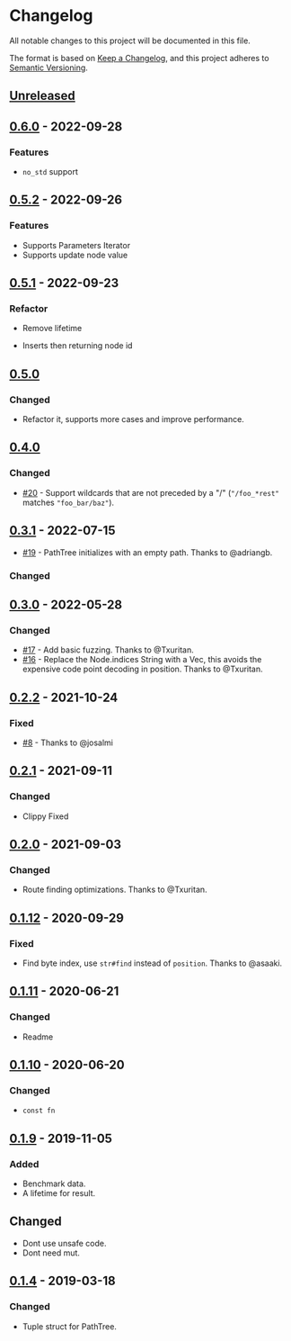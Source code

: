 # Changelog

All notable changes to this project will be documented in this file.

The format is based on [Keep a Changelog](https://keepachangelog.com/en/1.0.0/),
and this project adheres to [Semantic Versioning](https://semver.org/spec/v2.0.0.html).

## [Unreleased]

## [0.6.0] - 2022-09-28

### Features

- `no_std` support

## [0.5.2] - 2022-09-26

### Features

- Supports Parameters Iterator
- Supports update node value

## [0.5.1] - 2022-09-23

### Refactor

- Remove lifetime

- Inserts then returning node id

## [0.5.0]

### Changed

- Refactor it, supports more cases and improve performance.

## [0.4.0]

### Changed

- [#20] - Support wildcards that are not preceded by a "/" (`"/foo_*rest"` matches `"foo_bar/baz"`).


[#20]: https://github.com/viz-rs/path-tree/pull/20

## [0.3.1] - 2022-07-15

- [#19] - PathTree initializes with an empty path. Thanks to @adriangb.

### Changed

[#19]: https://github.com/viz-rs/path-tree/pull/19

## [0.3.0] - 2022-05-28

### Changed

- [#17] - Add basic fuzzing. Thanks to @Txuritan.
- [#16] - Replace the Node.indices String with a Vec<char>, this avoids the expensive code point decoding in position. Thanks to @Txuritan.

[#17]: https://github.com/viz-rs/path-tree/pull/17
[#16]: https://github.com/viz-rs/path-tree/pull/16

## [0.2.2] - 2021-10-24

### Fixed

- [#8] - Thanks to @josalmi

[#8]: https://github.com/viz-rs/path-tree/pull/8

## [0.2.1] - 2021-09-11

### Changed

- Clippy Fixed

## [0.2.0] - 2021-09-03

### Changed

- Route finding optimizations. Thanks to @Txuritan.

## [0.1.12] - 2020-09-29

### Fixed

- Find byte index, use `str#find` instead of `position`. Thanks to @asaaki.

## [0.1.11] - 2020-06-21

### Changed

- Readme

## [0.1.10] - 2020-06-20

### Changed

- `const fn`

## [0.1.9] - 2019-11-05

### Added

- Benchmark data.
- A lifetime for result.

## Changed

- Dont use unsafe code.
- Dont need mut.

## [0.1.4] - 2019-03-18

### Changed

- Tuple struct for PathTree.

[Unreleased]: https://github.com/viz-rs/path-tree/compare/v0.6.0...HEAD
[0.6.0]: https://github.com/viz-rs/path-tree/compare/v0.5.2...v0.6.0
[0.5.2]: https://github.com/viz-rs/path-tree/compare/v0.5.1...v0.5.2
[0.5.1]: https://github.com/viz-rs/path-tree/compare/v0.5.0...v0.5.1
[0.5.0]: https://github.com/viz-rs/path-tree/compare/v0.4.0...v0.5.0
[0.4.0]: https://github.com/viz-rs/path-tree/compare/v0.3.1...v0.4.0
[0.3.1]: https://github.com/viz-rs/path-tree/compare/v0.3.0...v0.3.1
[0.3.0]: https://github.com/viz-rs/path-tree/compare/v0.2.2...v0.3.0
[0.2.2]: https://github.com/viz-rs/path-tree/compare/v0.2.1...v0.2.2
[0.2.1]: https://github.com/viz-rs/path-tree/compare/v0.2.0...v0.2.1
[0.2.0]: https://github.com/viz-rs/path-tree/compare/v0.1.12...v0.2.0
[0.1.12]: https://github.com/viz-rs/path-tree/compare/v0.1.11...v0.1.12
[0.1.11]: https://github.com/viz-rs/path-tree/compare/v0.1.10...v0.1.11
[0.1.10]: https://github.com/viz-rs/path-tree/compare/v0.1.9...v0.1.10
[0.1.9]: https://github.com/viz-rs/path-tree/compare/v0.1.4...v0.1.9
[0.1.4]: https://github.com/viz-rs/path-tree/releases/tag/v0.1.4
